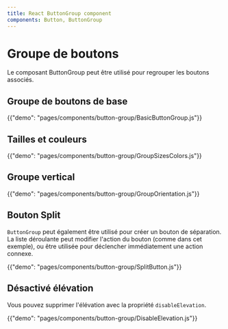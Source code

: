 ```yaml
---
title: React ButtonGroup component
components: Button, ButtonGroup
---
```


# Groupe de boutons

<p class="description">Le composant ButtonGroup peut être utilisé pour regrouper les boutons associés.</p>

## Groupe de boutons de base

{{"demo": "pages/components/button-group/BasicButtonGroup.js"}}

## Tailles et couleurs

{{"demo": "pages/components/button-group/GroupSizesColors.js"}}

## Groupe vertical

{{"demo": "pages/components/button-group/GroupOrientation.js"}}

## Bouton Split

`ButtonGroup` peut également être utilisé pour créer un bouton de séparation. La liste déroulante peut modifier l'action du bouton (comme dans cet exemple), ou être utilisée pour déclencher immédiatement une action connexe.

{{"demo": "pages/components/button-group/SplitButton.js"}}

## Désactivé élévation

Vous pouvez supprimer l'élévation avec la propriété `disableElevation`.

{{"demo": "pages/components/button-group/DisableElevation.js"}}
